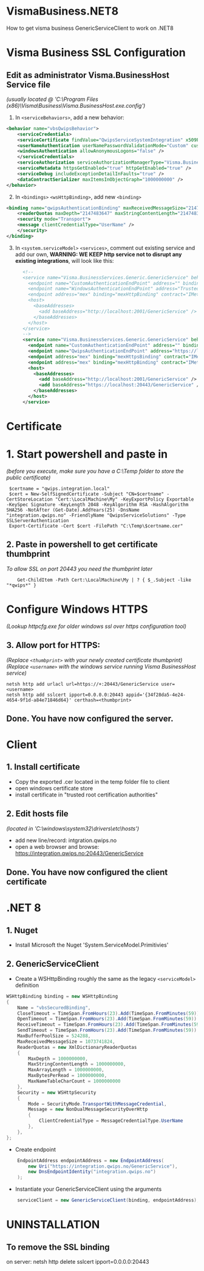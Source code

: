 # VismaBusiness.NET8
How to get visma business GenericServiceClient to work on .NET8

# Visma Business SSL Configuration

## Edit as administrator Visma.BusinessHost Service file
*(usually located @ 'C:\Program Files (x86)\Visma\Business\Visma.BusinessHost.exe.config')*
1. In `<serviceBehaviors>`, add a new behavior:
```xml
<behavior name="vbsQwipsBehavior">
    <serviceCredentials>
    <serviceCertificate findValue="QwipsServiceSystemIntegration" x509FindType="FindBySubjectName" storeLocation="LocalMachine" storeName="My" />
    <userNameAuthentication userNamePasswordValidationMode="Custom" customUserNamePasswordValidatorType="Visma.BusinessServices.AuthenticationManager, Visma.BusinessServices" />
    <windowsAuthentication allowAnonymousLogons="false" />
    </serviceCredentials>
    <serviceAuthorization serviceAuthorizationManagerType="Visma.BusinessServices.AuthorizationManager, Visma.BusinessServices" />
    <serviceMetadata httpsGetEnabled="true" httpGetEnabled="true" />
    <serviceDebug includeExceptionDetailInFaults="true" />
    <dataContractSerializer maxItemsInObjectGraph="1000000000" />
</behavior>
```
2. In `<bindings>` `<wsHttpBinding>`, add new `<binding>`
```xml
<binding name="qwipsAuthenticationBinding" maxReceivedMessageSize="2147483647" closeTimeout="23:59:59" openTimeout="23:59:59" receiveTimeout="23:59:59" sendTimeout="23:59:59">
    <readerQuotas maxDepth="2147483647" maxStringContentLength="2147483647" maxArrayLength="2147483647" maxBytesPerRead="2147483647" maxNameTableCharCount="2147483647" />
    <security mode="Transport">
    <message clientCredentialType="UserName" />
    </security>
</binding>
```
3. In `<system.serviceModel>` `<services>`, comment out existing service and add our own, 
**WARNING: WE KEEP http service not to disrupt any existing integrations**, will look like this:
```xml
      <!--
      <service name="Visma.BusinessServices.Generic.GenericService" behaviorConfiguration="vbsSecuredBehavior">
        <endpoint name="CustomAuthenticationEndPoint" address="" binding="wsHttpBinding" bindingConfiguration="customAuthenticationBinding" contract="Visma.BusinessServices.Generic.IGenericService" />
        <endpoint name="WindowsAuthenticationEndPoint" address="Trusted" binding="wsHttpBinding" bindingConfiguration="windowsAuthenticationBinding" contract="Visma.BusinessServices.Generic.IGenericService" />
        <endpoint address="mex" binding="mexHttpBinding" contract="IMetadataExchange" />
        <host>
          <baseAddresses>
            <add baseAddress="http://localhost:2001/GenericService" />
          </baseAddresses>
        </host>
      </service>
      -->
      <service name="Visma.BusinessServices.Generic.GenericService" behaviorConfiguration="vbsQwipsBehavior">
        <endpoint name="CustomAuthenticationEndPoint" address="" binding="wsHttpBinding" bindingConfiguration="customAuthenticationBinding" contract="Visma.BusinessServices.Generic.IGenericService" />
        <endpoint name="QwipsAuthenticationEndPoint" address="https://localhost:20443/GenericService" binding="wsHttpBinding" bindingConfiguration="qwipsAuthenticationBinding" contract="Visma.BusinessServices.Generic.IGenericService" />
        <endpoint address="mex" binding="mexHttpsBinding" contract="IMetadataExchange" />
        <endpoint address="mex" binding="mexHttpBinding" contract="IMetadataExchange" />
        <host>
          <baseAddresses>
            <add baseAddress="http://localhost:2001/GenericService" />
            <add baseAddress="https://localhost:20443/GenericService" />
          </baseAddresses>
        </host>
      </service>
```

# Certificate

# 1. Start powershell and paste in 
*(before you execute, make sure you have a C:\Temp folder to store the public certificate)*
```pwsh
 $certname = "qwips.integration.local"
 $cert = New-SelfSignedCertificate -Subject "CN=$certname" -CertStoreLocation "Cert:\LocalMachine\My" -KeyExportPolicy Exportable -KeySpec Signature -KeyLength 2048 -KeyAlgorithm RSA -HashAlgorithm SHA256 -NotAfter (Get-Date).AddYears(25) -DnsName "integration.qwips.no" -FriendlyName "QwipsServiceSolutions" -Type SSLServerAuthentication
 Export-Certificate -Cert $cert -FilePath "C:\Temp\$certname.cer"
```

## 2. Paste in powershell to get certificate thumbprint
*To allow SSL on port 20443 you need the thumbprint later* 
```pwsh
    Get-ChildItem -Path Cert:\LocalMachine\My | ? { $_.Subject -like "*qwips*" }
```
# Configure Windows HTTPS
*(Lookup httpcfg.exe for older windows ssl over https configuration tool)*

## 3. Allow port for HTTPS:
*(Replace `<thumbprint>` with your newly created certificate thumbprint)*
*(Replace `<username>` with the windows service running Visma BusinessHost service)*
```pwsh
netsh http add urlacl url=https://+:20443/GenericService user=<username>
netsh http add sslcert ipport=0.0.0.0:20443 appid='{34f28da5-4e24-4654-9f1d-a84e71846d64}' certhash=<thumbprint>
 ```

## Done. You have now configured the server.

# Client

## 1. Install certificate
- Copy the exported .cer located in the temp folder file to client 
- open windows certificate store
- install certificate in "trusted root certification authorities"

## 2. Edit hosts file
*(located in 'C:\windows\system32\drivers\etc\hosts')*
 - add new line/record:
    <ip-address-to-visma-business> intgration.qwips.no
 - open a web browser and browse: 
    https://integration.qwips.no:20443/GenericService

## Done. You have now configured the client certificate

# .NET 8
## 1. Nuget
- Install Microsoft the Nuget 'System.ServiceModel.Primitivies'

## 2. GenericServiceClient
- Create a WSHttpBinding roughly the same as the legacy `<serviceModel>` definition
```C#
WSHttpBinding binding = new WSHttpBinding
{
    Name = "vbsSecuredBinding",
    CloseTimeout = TimeSpan.FromHours(23).Add(TimeSpan.FromMinutes(59)).Add(TimeSpan.FromSeconds(59)),
    OpenTimeout = TimeSpan.FromHours(23).Add(TimeSpan.FromMinutes(59)).Add(TimeSpan.FromSeconds(59)),
    ReceiveTimeout = TimeSpan.FromHours(23).Add(TimeSpan.FromMinutes(59)).Add(TimeSpan.FromSeconds(59)),
    SendTimeout = TimeSpan.FromHours(23).Add(TimeSpan.FromMinutes(59)).Add(TimeSpan.FromSeconds(59)),
    MaxBufferPoolSize = 524288,
    MaxReceivedMessageSize = 1073741824,
    ReaderQuotas = new XmlDictionaryReaderQuotas
    {
        MaxDepth = 1000000000,
        MaxStringContentLength = 1000000000,
        MaxArrayLength = 1000000000,
        MaxBytesPerRead = 1000000000,
        MaxNameTableCharCount = 1000000000
    },
    Security = new WSHttpSecurity
    {
        Mode = SecurityMode.TransportWithMessageCredential,
        Message = new NonDualMessageSecurityOverHttp
        {
            ClientCredentialType = MessageCredentialType.UserName
        },
    },
};
```
- Create endpoint
```C#
    EndpointAddress endpointAddress = new EndpointAddress(
        new Uri("https://integration.qwips.no/GenericService"),
        new DnsEndpointIdentity("integration.qwips.no")
    );
```
- Instantiate your GenericServiceClient using the arguments
```C#
    serviceClient = new GenericServiceClient(binding, endpointAddress);
```

# UNINSTALLATION
##  To remove the SSL binding
on server: netsh http delete sslcert ipport=0.0.0.0:20443
